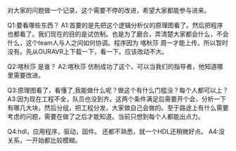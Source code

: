 对大家的问题做一个记录，这个需要不停的改进，希望大家都能参与进来。


Q1:要看哪些东西？
A1:首要的是先把这个逻辑分析仪的原理图看了。然后把程序也都看了。我们现在的目的是试仿制。也是为了磨合，弄清楚大家都会什么，不会什么，这个team人与人之间如何协调。程序因为 喀秋莎 周一才能上传。所以暂时没有。先从OURAVR上下载一下，看一下。应该改动不大。

Q2:喀秋莎 是谁？
A2:喀秋莎 仿制成功了这个。可以当我们的指导者，他知道哪里需要改进。

Q3:原理图看了，看懂了,我能做什么呢？做这个有什么门槛没？每个人都可以上？
A3:因为现在工程不全，队员也没到齐。这两个条件满足后需要开个会，分析一下有哪几大块，然后分组，把工程分发，大家做自己会做的。至于路途上有什么需要考虑的问题，需要在做了之后才能知道。当前只想到每个人都能出点力。


Q4:hdl，应用程序，驱动，固件。 还都不熟悉，就一个HDL还稍微好点。
A4:没关系，一开始都比较模糊。